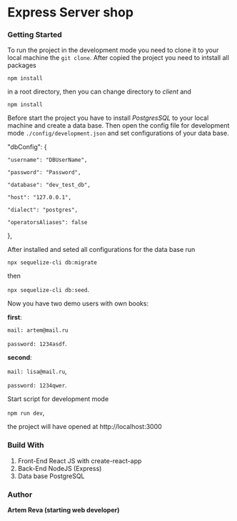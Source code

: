 # Express Server shop

### Getting Started

To run the project in the development mode you need to clone it to your local machine the `git clone`. After copied the project you need to intstall all packages

`npm install`

in a root directory, then you can change directory to *client* and

`npm install`

Before start the project you have to install _PostgresSQL_ to your local machine and create a data base. Then open the config file for development mode `./config/development.json` and set configurations of your data base.

"dbConfig": {

    "username": "DBUserName",

    "password": "Password",

    "database": "dev_test_db",

    "host": "127.0.0.1",

    "dialect": "postgres",

    "operatorsAliases": false
},

After installed and seted all configurations for the data base run 

`npx sequelize-cli db:migrate`

then 

`npx sequelize-cli db:seed`.

Now you have two demo users with own books:

**first**:

`mail: artem@mail.ru`

`password: 1234asdf`.

**second**:

`mail: lisa@mail.ru`,

`password: 1234qwer`.

Start script for development mode

`npm run dev`,

the project will have opened at http://localhost:3000  

### Build With 

1. Front-End React JS with create-react-app
2. Back-End NodeJS (Express)
3. Data base PostgreSQL 


### Author

**Artem Reva (starting web developer)**
